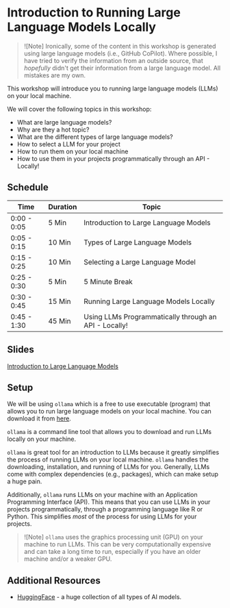 # Introduction to Running Large Language Models Locally

> \![Note\] Ironically, some of the content in this workshop is
> generated using large language models (i.e., GitHub CoPilot). Where
> possible, I have tried to verify the information from an outside
> source, that *hopefully* didn't get their information from a large
> language model. All mistakes are my own.

This workshop will introduce you to running large language models (LLMs)
on your local machine.

We will cover the following topics in this workshop:

-   What are large language models?
-   Why are they a hot topic?
-   What are the different types of large language models?
-   How to select a LLM for your project
-   How to run them on your local machine
-   How to use them in your projects programmatically through an API -
    Locally!

## Schedule

| Time        | Duration | Topic                                                 |
|----------------|----------------|-----------------------------------------|
| 0:00 - 0:05 | 5 Min    | Introduction to Large Language Models                 |
| 0:05 - 0:15 | 10 Min   | Types of Large Language Models                        |
| 0:15 - 0:25 | 10 Min   | Selecting a Large Language Model                      |
| 0:25 - 0:30 | 5 Min    | 5 Minute Break                                        |
| 0:30 - 0:45 | 15 Min   | Running Large Language Models Locally                 |
| 0:45 - 1:30 | 45 Min   | Using LLMs Programmatically through an API - Locally! |

## Slides

[Introduction to Large Language Models](https://amantaya.github.io/ResBaz24-Local-LLMs)

## Setup

We will be using `ollama` which is a free to use executable (program)
that allows you to run large language models on your local machine. You
can download it from [here](https://ollama.com).

`ollama` is a command line tool that allows you to download and run LLMs
locally on your machine.

`ollama` is great tool for an introduction to LLMs because it greatly
simplifies the process of running LLMs on your local machine. `ollama`
handles the downloading, installation, and running of LLMs for you.
Generally, LLMs come with complex dependencies (e.g., packages), which
can make setup a huge pain.

Additionally, `ollama` runs LLMs on your machine with an Application
Programming Interface (API). This means that you can use LLMs in your
projects programmatically, through a programming language like R or
Python. This simplifies *most* of the process for using LLMs for your
projects.

> \![Note\] `ollama` uses the graphics processing unit (GPU) on your
> machine to run LLMs. This can be very computationally expensive and
> can take a long time to run, especially if you have an older machine
> and/or a weaker GPU.

## Additional Resources

-   [HuggingFace](https://huggingface.co/) - a huge collection of all
    types of AI models.

